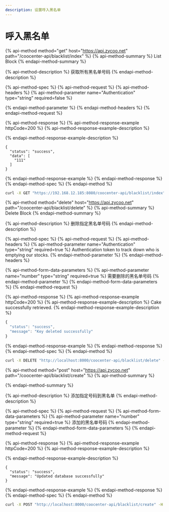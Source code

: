 ```yaml
---
description: 设置呼入黑名单
---
```


# 呼入黑名单

{% api-method method="get" host="https://api.zycoo.net" path="/coocenter-api/blacklist/index" %}
{% api-method-summary %}
List Block
{% endapi-method-summary %}

{% api-method-description %}
获取所有黑名单号码
{% endapi-method-description %}

{% api-method-spec %}
{% api-method-request %}
{% api-method-headers %}
{% api-method-parameter name="Authentication" type="string" required=false %}

{% endapi-method-parameter %}
{% endapi-method-headers %}
{% endapi-method-request %}

{% api-method-response %}
{% api-method-response-example httpCode=200 %}
{% api-method-response-example-description %}

{% endapi-method-response-example-description %}

```
{
  "status": "success",
  "data": [
    "111"
  ]
}
```
{% endapi-method-response-example %}
{% endapi-method-response %}
{% endapi-method-spec %}
{% endapi-method %}

```bash
curl -X GET "https://192.168.12.185:8080/coocenter-api/blacklist/index" -H "accept: application/json"
```

{% api-method method="delete" host="https://api.zycoo.net" path="/coocenter-api/blacklist/delete" %}
{% api-method-summary %}
Delete Block
{% endapi-method-summary %}

{% api-method-description %}
删除指定黑名单号码
{% endapi-method-description %}

{% api-method-spec %}
{% api-method-request %}
{% api-method-headers %}
{% api-method-parameter name="Authentication" type="string" required=true %}
Authentication token to track down who is emptying our stocks.
{% endapi-method-parameter %}
{% endapi-method-headers %}

{% api-method-form-data-parameters %}
{% api-method-parameter name="number" type="string" required=true %}
需要删除的黑名单号码
{% endapi-method-parameter %}
{% endapi-method-form-data-parameters %}
{% endapi-method-request %}

{% api-method-response %}
{% api-method-response-example httpCode=200 %}
{% api-method-response-example-description %}
Cake successfully retrieved.
{% endapi-method-response-example-description %}

```javascript
{
  "status": "success",
  "message": "Key deleted successfully"
}
```
{% endapi-method-response-example %}
{% endapi-method-response %}
{% endapi-method-spec %}
{% endapi-method %}

```bash
curl -X DELETE "http://localhost:8000/coocenter-api/blacklist/delete" -H "accept: application/json" -H "Content-Type: application/x-www-form-urlencoded" -d "number=123456"
```

{% api-method method="post" host="https://api.zycoo.net" path="/coocenter-api/blacklist/create" %}
{% api-method-summary %}

{% endapi-method-summary %}

{% api-method-description %}
添加指定号码到黑名单
{% endapi-method-description %}

{% api-method-spec %}
{% api-method-request %}
{% api-method-form-data-parameters %}
{% api-method-parameter name="number" type="string" required=true %}
添加的黑名单号码
{% endapi-method-parameter %}
{% endapi-method-form-data-parameters %}
{% endapi-method-request %}

{% api-method-response %}
{% api-method-response-example httpCode=200 %}
{% api-method-response-example-description %}

{% endapi-method-response-example-description %}

```
{
  "status": "success",
  "message": "Updated database successfully"
}
```
{% endapi-method-response-example %}
{% endapi-method-response %}
{% endapi-method-spec %}
{% endapi-method %}

```bash
curl -X POST "http://localhost:8000/coocenter-api/blacklist/create" -H "accept: application/json" -H "Content-Type: application/x-www-form-urlencoded" -d "number=123123"
```

